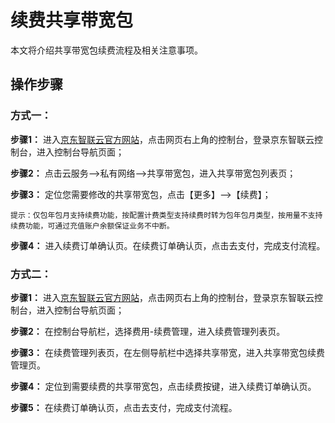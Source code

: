 # 续费共享带宽包

本文将介绍共享带宽包续费流程及相关注意事项。

## 操作步骤

### 方式一：

**步骤1：** 进入[京东智联云官方网站](https://www.jdcloud.com/)，点击网页右上角的控制台，登录京东智联云控制台，进入控制台导航页面；

**步骤2：** 点击云服务-->私有网络-->共享带宽包，进入共享带宽包列表页；

**步骤3：** 定位您需要修改的共享带宽包，点击【更多】-->【续费】；
```
提示：仅包年包月支持续费功能，按配置计费类型支持续费时转为包年包月类型，按用量不支持续费功能，可通过充值账户余额保证业务不中断。
```

**步骤4：** 进入续费订单确认页。在续费订单确认页，点击去支付，完成支付流程。

### 方式二：

**步骤1：** 进入[京东智联云官方网站](https://www.jdcloud.com/)，点击网页右上角的控制台，登录京东智联云控制台，进入控制台导航页面；

**步骤2：** 在控制台导航栏，选择费用-续费管理，进入续费管理列表页。

**步骤3：** 在续费管理列表页，在左侧导航栏中选择共享带宽，进入共享带宽包续费管理页。

**步骤4：** 定位到需要续费的共享带宽包，点击续费按键，进入续费订单确认页。

**步骤5：** 在续费订单确认页，点击去支付，完成支付流程。

